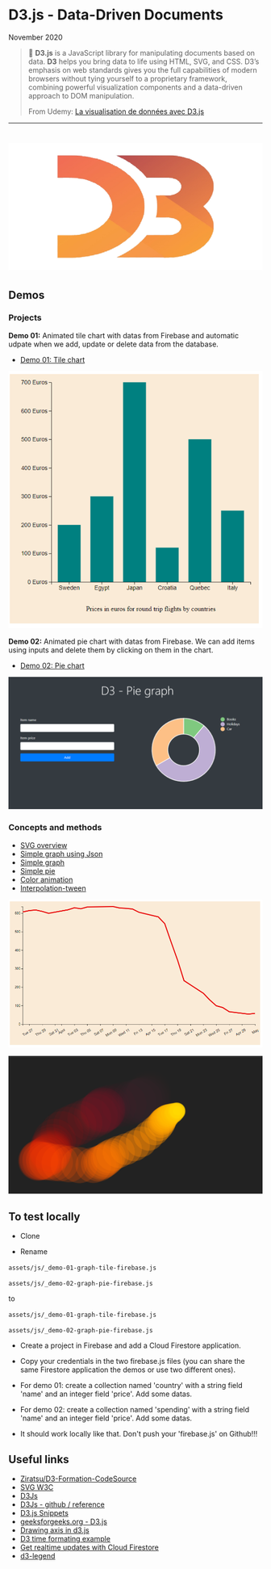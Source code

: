 # D3.js - Data-Driven Documents

November 2020

> 🔨  **D3.js** is a JavaScript library for manipulating documents based on data. **D3** helps you bring data to life using HTML, SVG, and CSS. D3’s emphasis on web standards gives you the full capabilities of modern browsers without tying yourself to a proprietary framework, combining powerful visualization components and a data-driven approach to DOM manipulation.
>
> From Udemy: [La visualisation de données avec D3.js](https://www.udemy.com/course/la-visualisation-de-donnees-avec-d3/learn/)

* * *

<h1 align="center">
    <img src="_readme-img/d3-logo.png">
</h1>

## Demos

### Projects

**Demo 01:** Animated tile chart with datas from Firebase and automatic udpate when we add, update
or delete data from the database.

- [Demo 01: Tile chart](https://raigyo.github.io/d3js-overview/demo-01-graph-tile.html)

![graph-tile-01](_readme-img/graph-tile-01.png)

**Demo 02:** Animated pie chart with datas from Firebase. We can add items using inputs and delete 
them by clicking on them in the chart.

- [Demo 02: Pie chart](https://raigyo.github.io/d3js-overview/demo-02-graph-pie.html)

![graph-pie-02](_readme-img/graph-pie-02.png)


### Concepts and methods

- [SVG overview](https://raigyo.github.io/d3js-overview/assets/html/svg.html)
- [Simple graph using Json](https://raigyo.github.io/d3js-overview/assets/html/graph-tile-json.html)
- [Simple graph](https://raigyo.github.io/d3js-overview/assets/html/concepts-methods-axes.html)
- [Simple pie](https://raigyo.github.io/d3js-overview/assets/html/concept-methods-pie.html)
- [Color animation](https://raigyo.github.io/d3js-overview/assets/html/mouse-color-animation.html)
- [Interpolation-tween](https://raigyo.github.io/d3js-overview/assets/html/interpolation-tween.html)

![graph-line-03](_readme-img/graph-line-03.png)

![colors-04](_readme-img/colors-04.png)

## To test locally

- Clone

- Rename

`assets/js/_demo-01-graph-tile-firebase.js`

`assets/js/_demo-02-graph-pie-firebase.js`

to

`assets/js/_demo-01-graph-tile-firebase.js`

`assets/js/_demo-02-graph-pie-firebase.js`

- Create a project in Firebase and add a Cloud Firestore application.

- Copy your credentials in the two firebase.js files (you can share the same Firestore application the demos or use two different ones).

- For demo 01: create a collection named 'country' with a string field 'name' and an integer field 'price'. Add some datas.

- For demo 02: create a collection named 'spending' with a string field 'name' and an integer field 'price'. Add some datas.

- It should work locally like that. Don't push your 'firebase.js' on Github!!!

## Useful links

- [Ziratsu/D3-Formation-CodeSource](https://github.com/Ziratsu/D3-Formation-CodeSource)
- [SVG W3C](https://www.w3.org/TR/SVG2/shapes.html)
- [D3Js](https://d3js.org/)
- [D3Js - github / reference](https://github.com/d3/d3)
- [D3.js Snippets](https://marketplace.visualstudio.com/items?itemName=hridoy.d3-js-snippets)
- [geeksforgeeks.org - D3.js](https://www.geeksforgeeks.org/tag/d3-js/)
- [Drawing axis in d3.js](https://www.d3-graph-gallery.com/graph/custom_axis.html)
- [D3 time formating example](https://bl.ocks.org/zanarmstrong/ca0adb7e426c12c06a95)
- [Get realtime updates with Cloud Firestore](https://firebase.google.com/docs/firestore/query-data/listen)
- [d3-legend](https://d3-legend.susielu.com/?utm_source=cdnjs&utm_medium=cdnjs_link&utm_campaign=cdnjs_library)
